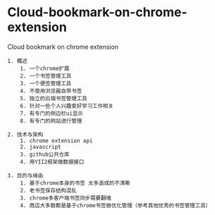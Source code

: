 # Cloud-bookmark-on-chrome-extension
Cloud bookmark on chrome extension

	1. 概述
		1. 一个chrome扩展
		2. 一个书签管理工具
		3. 一个便签管理工具
		4. 不使用浏览器自带书签
		5. 独立的云端书签管理工具
		6. 针对一些个人兴趣爱好学习工作相关
		7. 有专门的侧边栏ui显示
		8. 有专门的网站进行管理

	2. 技术与架构
		1. chrome extension api
		2. javascript
		3. github公共仓库
		4. 用YII2框架做数据接口

	3. 目的与缘由
		1. 基于chrome本身的书签 太多造成的不清晰
		2. 老书签保存结构混乱
		3. chrome多客户端书签同步需要翻墙
		4. 商店大多数都是基于chrome书签做优化管理（参考其他优秀的书签管理工具）
    
    
    
    



